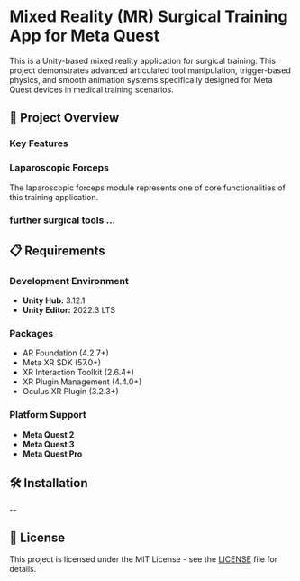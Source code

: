 # Mixed Reality (MR) Surgical Training App for Meta Quest

This is a Unity-based mixed reality application for surgical training. This project demonstrates advanced articulated tool manipulation, trigger-based physics, and smooth animation systems specifically designed for Meta Quest devices in medical training scenarios.

## 🎯 Project Overview

### Key Features


### Laparoscopic Forceps

The laparoscopic forceps module represents one of core functionalities of this training application.

### further surgical tools ...


## 📋 Requirements
### Development Environment
- **Unity Hub:** 3.12.1
- **Unity Editor:** 2022.3 LTS

### Packages
-	AR Foundation (4.2.7+)
-	Meta XR SDK (57.0+)
-	XR Interaction Toolkit (2.6.4+)
-	XR Plugin Management (4.4.0+)
-	Oculus XR Plugin (3.2.3+)

### Platform Support
- **Meta Quest 2**
- **Meta Quest 3**
- **Meta Quest Pro**

## 🛠️ Installation
--

## 📄 License

This project is licensed under the MIT License - see the [LICENSE](LICENSE) file for details.
